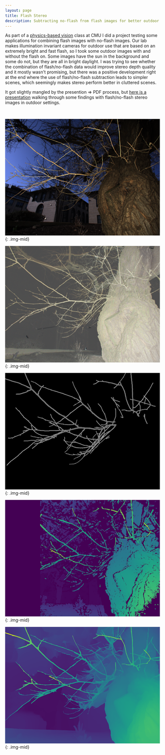 ```yaml
---
layout: page
title: Flash Stereo
description: Subtracting no-flash from flash images for better outdoor stereo
---
```


As part of a [physics-based vision](https://www.cs.cmu.edu/~motoole2/16823-s20/) class at CMU I did a project testing some applications for combining flash images with no-flash images. Our lab makes illumination invariant cameras for outdoor use that are based on an extremely bright and fast flash, so I took some outdoor images with and without the flash on. Some images have the sun in the background and some do not, but they are all in bright daylight. I was trying to see whether the combination of flash/no-flash data would improve stereo depth quality and it mostly wasn't promising, but there was a positive development right at the end where the use of flash/no-flash subtraction leads to simpler scenes, which seemingly makes stereo perform better in cluttered scenes.

It got slightly mangled by the presention &rArr; PDF process, but [here is a presentation](https://drive.google.com/file/d/1EIr-1yB8uwznqDdJGYoq7d2uzPLiJ_JW/view?usp=sharing) walking through some findings with flash/no-flash stereo images in outdoor settings.

&nbsp;

![Color image](images/fnf1.png){: .img-mid}

![Ratio image](images/fnf2.png){: .img-mid}

![Hand segmented branched](images/fnf3.png){: .img-mid}

![SGBM disparity](images/fnf4.png){: .img-mid}

![RAFT disparity](images/fnf5.png){: .img-mid}
